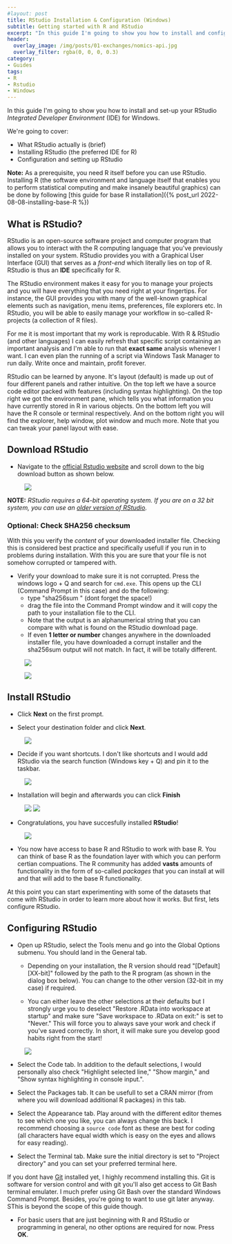 ```yaml
---
#layout: post
title: RStudio Installation & Configuration (Windows)
subtitle: Getting started with R and RStudio
excerpt: "In this guide I'm going to show you how to install and configure your RStudio environment as a complete beginner."
header:
  overlay_image: /img/posts/01-exchanges/nomics-api.jpg
  overlay_filter: rgba(0, 0, 0, 0.3)
category: 
- Guides
tags:
- R
- Rstudio
- Windows
---
```

 
In this guide I'm going to show you how to install and set-up your RStudio *Integrated Developer Environment* (IDE) for Windows. 

We're going to cover:

* What RStudio actually is (brief)
* Installing RStudio (the preferred IDE for R)
* Configuration and setting up RStudio

>
**Note:** As a prerequisite, you need R itself before you can use RStudio. Installing R (the software environment and language itself that enables you to perform statistical computing and make insanely beautiful graphics) can be done by following [this guide for base R installation]({% post_url 2022-08-08-installing-base-R %})

## What is RStudio?
RStudio is an open-source software project and computer program that allows you to interact with the R computing language that you've previously installed on your system. RStudio provides you with a Graphical User Interface (GUI) that serves as a *front-end* which literally lies on top of R. RStudio is thus an **IDE** specifically for R. 

The RStudio environment makes it easy for you to manage your projects and you will have everything that you need right at your fingertips. For instance, the GUI provides you with many of the well-known graphical elements such as navigation, menu items, preferences, file explorers etc. In RStudio, you will be able to easily manage your workflow in so-called R-projects (a collection of R files). 

>
For me it is most important that my work is reproducable. With R & RStudio (and other languages) I can easily refresh that specific script containing an important analysis and I'm able to run that **exact same** analysis whenever I want. I can even plan the running of a script via Windows Task Manager to run daily. Write once and maintain, profit forever.

RStudio can be learned by anyone. It's layout (default) is made up out of four different panels and rather intuitive. On the top left we have a source code editor packed with features (including syntax highlighting). On the top right we got the environment pane, which tells you what information you have currently stored in R in various objects. On the bottom left you will have the R console or terminal respectively. And on the bottom right you will find the explorer, help window, plot window and much more. Note that you can tweak your panel layout with ease.


## Download RStudio

* Navigate to the [official Rstudio website](https://www.rstudio.com/products/rstudio/download/) and scroll down to the big download button as shown below. 

<figure class="centered">
    <a href="/img/posts/RStudio-installation-Windows/download-RStudio-installer.PNG" title="Download RStudio for Windows" alt="Download RStudio for Windows">
    <img src="/img/posts/RStudio-installation-Windows/download-RStudio-installer.PNG"></a>
</figure>

**NOTE:** *RStudio requires a 64-bit operating system. If you are on a 32 bit system, you can use an [older version of RStudio](https://www.rstudio.com/products/rstudio/older-versions/).*

### Optional: Check SHA256 checksum 

>
With this you verify the *content* of your downloaded installer file. Checking this is considered best practice and specifically usefull if you run in to problems during installation. With this you are sure that your file is not somehow corrupted or tampered with.

* Verify your download to make sure it is not corrupted. Press the windows logo + Q and search for `cmd.exe`. This opens up the CLI (Command Prompt in this case) and do the following:
    * type "sha256sum " (dont forget the space!) 
    * drag the file into the Command Prompt window and it will copy the path to your installation file to the CLI.
    * Note that the output is an alphanumerical string that you can compare with what is found on the RStudio download page. 
    * If even **1 letter or number** changes anywhere in the downloaded installer file, you have downloaded a corrupt installer and the sha256sum output will not match. In fact, it will be totally different.

<figure class="align-center">
    <a href="/img/posts/RStudio-installation-Windows/RStudio-SHA256-check-2.PNG" title="Obtaining SHA256sum" alt="Obtaining SHA256sum">
    <img src="/img/posts/RStudio-installation-Windows/RStudio-SHA256-check-2.PNG"></a>
</figure>

<figure class="align-center">
    <a href="/img/posts/RStudio-installation-Windows/RStudio-SHA256-check-1.PNG" title="Checking SHA256" alt="Checking SHA256">
    <img src="/img/posts/RStudio-installation-Windows/RStudio-SHA256-check-1.PNG"></a>
</figure>

## Install RStudio

* Click **Next** on the first prompt.

* Select your destination folder and click **Next**.

<figure class="centered">
    <a href="/img/posts/RStudio-installation-Windows/destination-folder.PNG" title="Destination folder" alt="Destination folder">
    <img src="/img/posts/RStudio-installation-Windows/destination-folder.PNG"></a>
</figure>

* Decide if you want shortcuts. I don't like shortcuts and I would add RStudio via the search function (Windows key + Q) and pin it to the taskbar.

<figure class="centered">
    <a href="/img/posts/RStudio-installation-Windows/menu-folders.PNG" title="menu folders" alt="menu folders">
    <img src="/img/posts/RStudio-installation-Windows/menu-folders.PNG"></a>
</figure>

* Installation will begin and afterwards you can click **Finish**

<figure class="half">
    <a href="/img/posts/RStudio-installation-Windows/installation.PNG"><img src="/img/posts/RStudio-installation-Windows/installation.PNG"></a>
    <a href="/img/posts/RStudio-installation-Windows/installatoin-complete.PNG"><img src="/img/posts/RStudio-installation-Windows/installatoin-complete.PNG"></a>
</figure>

* Congratulations, you have succesfully installed **RStudio**!


<figure class="align-center">
    <a href="/img/posts/RStudio-installation-Windows/RStudio.PNG" title="RStudio startup screen" alt="RStudio startup screen">
    <img src="/img/posts/RStudio-installation-Windows/RStudio.PNG"></a>
</figure>

* You now have access to base R and RStudio to work with base R. You can think of base R as the foundation layer with which you can perform certian compuations. The R community has added **vasts** amounts of functionality in the form of so-called *packages* that you can install at will and that will add to the base R functionality.

At this point you can start experimenting with some of the datasets that come with RStudio in order to learn more about how it works. But first, lets configure RStudio.

## Configuring RStudio

* Open up RStudio, select the Tools menu and go into the Global Options submenu. You should land in the General tab.

  * Depending on your installation, the R version should read "[Default][XX-bit]" followed by the path to the R program (as shown in the dialog box below). You can change to the other version (32-bit in my case) if required.

  * You can either leave the other selections at their defaults but I strongly urge you to deselect "Restore .RData into workspace at startup" and make sure "Save workspace to .RData on exit:" is set to "Never." This will force you to always save your work and check if you've saved correctly. In short, it will make sure you develop good habits right from the start!

<figure class="centered">
    <a href="/img/posts/RStudio-installation-Windows/configuration1.PNG" title="RStudio startup screen" alt="RStudio startup screen">
    <img src="/img/posts/RStudio-installation-Windows/configuration1.PNG"></a>
</figure>

* Select the Code tab. In addition to the default selections, I would personally also check "Highlight selected line," "Show margin," and "Show syntax highlighting in console input.".

* Select the Packages tab. It can be usefull to set a CRAN mirror (from where you will download additional R packages) in this tab. 

* Select the Appearance tab. Play around with the different editor themes to see which one you like, you can always change this back. I recommend choosing a `source code` font as these are best for coding (all characters have equal width which is easy on the eyes and allows for easy reading).

* Select the Terminal tab. Make sure the initial directory is set to "Project directory" and you can set your preferred terminal here. 

>
If you dont have [Git](https://git-scm.com/downloads) installed yet, I highly recommend installing this. Git is software for version control and with git you'll also get access to Git Bash terminal emulater. I much prefer using Git Bash over the standard Windows Command Prompt. Besides, you're going to want to use git later anyway. SThis is beyond the scope of this guide though. 

* For basic users that are just beginning with R and RStudio or programming in general, no other options are required for now. Press **OK**.